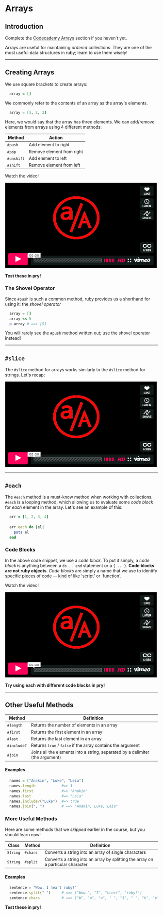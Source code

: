 # Arrays

## Introduction

Complete the [Codecademy Arrays][Arrays] section if you haven't yet.

Arrays are useful for maintaining *ordered* collections. They are one of the most useful data structures in ruby; learn to use them wisely!

 [Arrays]: https://www.codecademy.com/courses/ruby-beginner-en-F3loB/0/1?curriculum_id=5059f8619189a5000201fbcb

---
## Creating Arrays

We use square brackets to create arrays:

  ```ruby
    array = []
  ```

We commonly refer to the contents of an array as the array's elements.

  ```ruby
    array = [1, 2, 3]
  ```

Here, we would say that the array has three elements. We can add/remove elements from arrays using 4 different methods:

Method    | Action
----------|--------
`#push`   | Add element to right
`#pop`    | Remove element from right
`#unshift`| Add element to left
`#shift`  | Remove element from left

Watch the video!

[![Slice](../video_link.png)](https://vimeo.com/182440643)

**Test these in pry!**

### The Shovel Operator

Since `#push` is such a common method, ruby provides us a shorthand for using it: the *shovel operator*

  ```ruby
    array = []
    array << 5
    p array # ==> [5]
  ```

You will rarely see the `#push` method written out; use the shovel operator instead!

---

## `#slice`

The `#slice` method for arrays works similarly to the `#slice` method for strings. Let's recap:

[![Slice](../video_link.png)](https://vimeo.com/182448670)

---

## `#each`

  The `#each` method is a must-know method when working with collections. `#each` is a looping method, which allowing us to evaluate some *code block* for *each* element in the array. Let's see an example of this:

  ```ruby
    arr = [1, 2, 3, 4]

    arr.each do |el|
      puts el
    end
  ```

### Code Blocks

  In the above code snippet, we use a *code block*. To put it simply, a *code block* is anything between a `do .. end` statement or a `{ .. }`. **Code blocks are not ruby objects**. *Code blocks* are simply a name that we use to identify specific pieces of code -- kind of like 'script' or 'function'.

  Watch the video!

  [![Slice](../video_link.png)](https://vimeo.com/?)

  **Try using each with different code blocks in pry!**

---

## Other Useful Methods

Method        | Definition
--------------|-----------
`#length`     | Returns the number of elements in an array
`#first`      | Returns the first element in an array
`#last`       | Returns the last element in an array
`#include?`   | Returns `true` / `false` if the array contains the argument
`#join`       | Joins all the elements into a string, separated by a delimiter (the argument)

#### Examples
  ```ruby
    names = ["Anakin", "Luke", "Leia"]
    names.length            #=> 3
    names.first             #=> "Anakin"
    names.last              #=> "Leia"
    names.include?("Luke")  #=> true
    names.join(", ")        # ==> "Anakin, Luke, Leia"
  ```

### More Useful Methods

Here are some methods that we *skipped* earlier in the course, but you should learn now!

Class    | Method      | Definition
---------|-------------|-----------
`String` | `#chars`    | Converts a string into an array of single characters
`String` | `#split`    | Converts a string into an array by splitting the array on a particular character

#### Examples
  ```ruby
    sentence = "Wow, I heart ruby!"
    sentence.split(" ")     # ==> ["Wow,", "I", "heart", "ruby!"]
    sentence.chars          # ==> ["W", "o", "w", " ", "I", " ", "h", "e", "a", "r", "t", " ", "r", "u", "b", "y", "!"]
  ```

**Test these in pry!**
